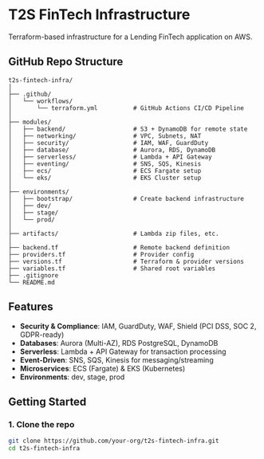 # T2S FinTech Infrastructure

Terraform-based infrastructure for a Lending FinTech application on AWS.

## GitHub Repo Structure
```plaintext 
t2s-fintech-infra/
│
├── .github/
│   └── workflows/
│       └── terraform.yml          # GitHub Actions CI/CD Pipeline
│
├── modules/
│   ├── backend/                   # S3 + DynamoDB for remote state
│   ├── networking/                # VPC, Subnets, NAT
│   ├── security/                  # IAM, WAF, GuardDuty
│   ├── database/                  # Aurora, RDS, DynamoDB
│   ├── serverless/                # Lambda + API Gateway
│   ├── eventing/                  # SNS, SQS, Kinesis
│   ├── ecs/                       # ECS Fargate setup
│   └── eks/                       # EKS Cluster setup
│
├── environments/
│   ├── bootstrap/                 # Create backend infrastructure
│   ├── dev/
│   ├── stage/
│   └── prod/
│
├── artifacts/                     # Lambda zip files, etc.
│
├── backend.tf                     # Remote backend definition
├── providers.tf                   # Provider config
├── versions.tf                    # Terraform & provider versions
├── variables.tf                   # Shared root variables
├── .gitignore
└── README.md
```

## Features

- **Security & Compliance**: IAM, GuardDuty, WAF, Shield (PCI DSS, SOC 2, GDPR-ready)
- **Databases**: Aurora (Multi-AZ), RDS PostgreSQL, DynamoDB
- **Serverless**: Lambda + API Gateway for transaction processing
- **Event-Driven**: SNS, SQS, Kinesis for messaging/streaming
- **Microservices**: ECS (Fargate) & EKS (Kubernetes)
- **Environments**: dev, stage, prod

## Getting Started

### 1. Clone the repo

```bash
git clone https://github.com/your-org/t2s-fintech-infra.git
cd t2s-fintech-infra